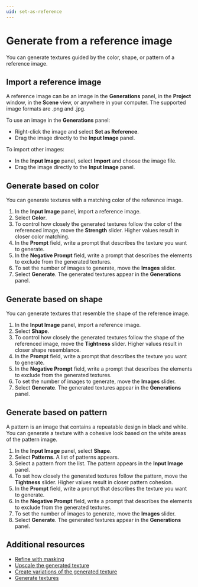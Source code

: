 ```yaml
---
uid: set-as-reference
---
```


# Generate from a reference image

You can generate textures guided by the color, shape, or pattern of a reference image.

## Import a reference image

A reference image can be an image in the **Generations** panel, in the **Project** window, in the **Scene** view, or anywhere in your computer. The supported image formats are .png and .jpg.

To use an image in the **Generations** panel:

- Right-click the image and select **Set as Reference**.
- Drag the image directly to the **Input Image** panel.

To import other images:

- In the **Input Image** panel, select **Import** and choose the image file.
- Drag the image directly to the **Input Image** panel.

## Generate based on color

You can generate textures with a matching color of the reference image.

1. In the **Input Image** panel, import a reference image.
1. Select **Color**.
1. To control how closely the generated textures follow the color of the referenced image, move the **Strength** slider. Higher values result in closer color matching.
1. In the **Prompt** field, write a prompt that describes the texture you want to generate.
1. In the **Negative Prompt** field, write a prompt that describes the elements to exclude from the generated textures.
1. To set the number of images to generate, move the **Images** slider.
1. Select **Generate**. The generated textures appear in the **Generations** panel.

## Generate based on shape

You can generate textures that resemble the shape of the reference image.

1. In the **Input Image** panel, import a reference image.
1. Select **Shape**.
1. To control how closely the generated textures follow the shape of the referenced image, move the **Tightness** slider. Higher values result in closer shape resemblance.
1. In the **Prompt** field, write a prompt that describes the texture you want to generate.
1. In the **Negative Prompt** field, write a prompt that describes the elements to exclude from the generated textures.
1. To set the number of images to generate, move the **Images** slider.
1. Select **Generate**. The generated textures appear in the **Generations** panel.

## Generate based on pattern

A pattern is an image that contains a repeatable design in black and white. You can generate a texture with a cohesive look based on the white areas of the pattern image.

1. In the **Input Image** panel, select **Shape**.
1. Select **Patterns**. A list of patterns appears.
1. Select a pattern from the list. The pattern appears in the **Input Image** panel.
1. To set how closely the generated textures follow the pattern, move the **Tightness** slider. Higher values result in closer pattern cohesion.
1. In the **Prompt** field, write a prompt that describes the texture you want to generate.
1. In the **Negative Prompt** field, write a prompt that describes the elements to exclude from the generated textures.
1. To set the number of images to generate, move the **Images** slider.
1. Select **Generate**. The generated textures appear in the **Generations** panel.

## Additional resources

* [Refine with masking](xref:refine-with-masking)
* [Upscale the generated texture](xref:upscale)
* [Create variations of the generated texture](xref:create-variations)
* [Generate textures](xref:generate)

